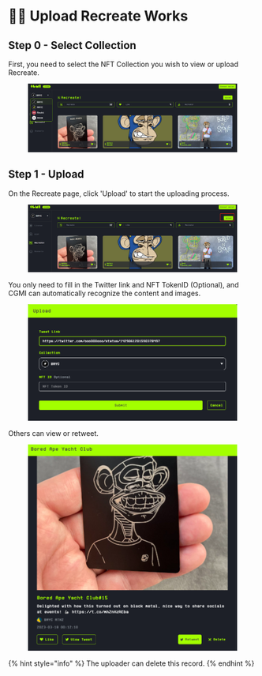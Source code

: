 # 🧑🎨 Upload Recreate Works

## Step 0 - Select Collection

First, you need to select the NFT Collection you wish to view or upload Recreate.&#x20;

<figure><img src="../.gitbook/assets/image (19).png" alt=""><figcaption></figcaption></figure>

## Step 1 - Upload

On the Recreate page, click 'Upload' to start the uploading process.

<figure><img src="../.gitbook/assets/image (20).png" alt=""><figcaption></figcaption></figure>

You only need to fill in the Twitter link and NFT TokenID (Optional), and CGMI can automatically recognize the content and images.

<figure><img src="../.gitbook/assets/image (21).png" alt=""><figcaption></figcaption></figure>

Others can view or retweet.

<figure><img src="../.gitbook/assets/image (22).png" alt=""><figcaption></figcaption></figure>

{% hint style="info" %}
The uploader can delete this record.
{% endhint %}
